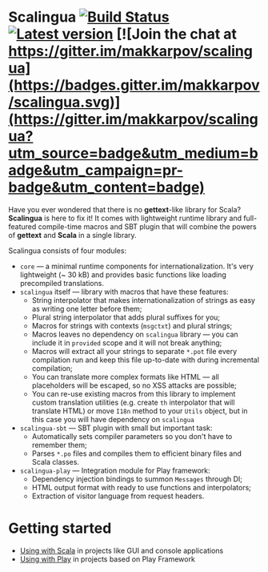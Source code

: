 Scalingua [![Build Status](https://travis-ci.org/makkarpov/scalingua.svg?branch=master)](https://travis-ci.org/makkarpov/scalingua) [![Latest version](https://maven-badges.herokuapp.com/maven-central/ru.makkarpov/scalingua_2.11/badge.svg?subject=version)](http://search.maven.org/#search%7Cga%7C1%7Cscalingua%20AND%20g%3A%22ru.makkarpov%22) [![Join the chat at https://gitter.im/makkarpov/scalingua](https://badges.gitter.im/makkarpov/scalingua.svg)](https://gitter.im/makkarpov/scalingua?utm_source=badge&utm_medium=badge&utm_campaign=pr-badge&utm_content=badge)
=========

Have you ever wondered that there is no **gettext**-like library for Scala? **Scalingua** is here to fix it! It comes with
lightweight runtime library and full-featured compile-time macros and SBT plugin that will combine the powers of **gettext** 
and **Scala** in a single library.

Scalingua consists of four modules:

 * `core` — a minimal runtime components for internationalization. It's very lightweight (~ 30 kB) and provides basic
   functions like loading precompiled translations.
 * `scalingua` itself — library with macros that have these features:
    * String interpolator that makes internationalization of strings as easy as writing one letter before them;
    * Plural string interpolator that adds plural suffixes for you;
    * Macros for strings with contexts (`msgctxt`) and plural strings;
    * Macros leaves no dependency on `scalingua` library — you can include it in `provided` scope and it will not break anything;
    * Macros will extract all your strings to separate `*.pot` file every compilation run and keep this file up-to-date with during incremental compilation;
    * You can translate more complex formats like HTML — all placeholders will be escaped, so no XSS attacks are possible;
    * You can re-use existing macros from this library to implement custom translation utilities (e.g. create `th` interpolator that will translate HTML) or move `I18n` method to your `Utils` object, but in this case you will have dependency on `scalingua`
 * `scalingua-sbt` — SBT plugin with small but important task:
    * Automatically sets compiler parameters so you don't have to remember them;
    * Parses `*.po` files and compiles them to efficient binary files and Scala classes.
 * `scalingua-play` — Integration module for Play framework:
    * Dependency injection bindings to summon `Messages` through DI;
    * HTML output format with ready to use functions and interpolators;
    * Extraction of visitor language from request headers.

Getting started
===============

* [Using with Scala](https://github.com/makkarpov/scalingua/wiki/Using-with-Scala) in projects like GUI and console applications
* [Using with Play](https://github.com/makkarpov/scalingua/wiki/Using-with-Play) in projects based on Play Framework
